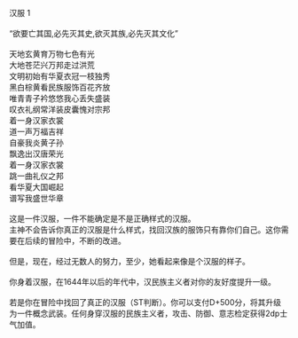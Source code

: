 <title>汉服</title>
<meta name="GENERATOR" content="WinCHM">
<meta http-equiv="Content-Type" content="text/html; charset=gb2312">
<br>汉服 1
<br>
<br>“欲要亡其国,必先灭其史,欲灭其族,必先灭其文化”
<br>
<br>天地玄黄育万物七色有光
<br>大地苍茫兴万邦走过洪荒
<br>文明初始有华夏衣冠一枝独秀
<br>黑白棕黄看民族服饰百花齐放
<br>唯青青子衿悠悠我心丢失盛装
<br>叹衣礼纲常洋装皮囊愧对宗邦
<br>着一身汉家衣裳
<br>道一声万福吉祥
<br>自豪我炎黄子孙
<br>飘逸出汉唐荣光
<br>着一身汉家衣裳
<br>跳一曲礼仪之邦
<br>看华夏大国崛起
<br>谱写我盛世华章
<br>
<br>这是一件汉服，一件不能确定是不是正确样式的汉服。
<br>主神不会告诉你真正的汉服是什么样式，找回汉族的服饰只有靠你们自己。这你需要在后续的冒险中，不断的改进。
<br>
<br>但是，现在，经过无数人的努力，至少，她看起来像是个汉服的样子。
<br>
<br>你身着汉服，在1644年以后的年代中，汉民族主义者对你的友好度提升一级。
<br>
<br>若是你在冒险中找回了真正的汉服（ST判断）。你可以支付D+500分，将其升级为一件概念武装。任何身穿汉服的民族主义者，攻击、防御、意志检定获得2dp士气加值。